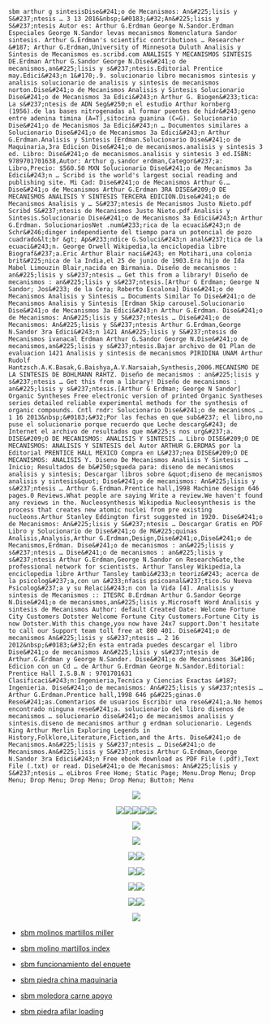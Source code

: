 
```
sbm arthur g sintesisDise&#241;o de Mecanismos: An&#225;lisis y S&#237;ntesis … 3 13 2016&nbsp;&#0183;&#32;An&#225;lisis y S&#237;ntesis Autor es: Arthur G.Erdman George N.Sandor.Erdman Especiales George N.Sandor levas mecanismos Nomenclatura Sandor sintesis. Arthur G.Erdman's scientific contributions … Researcher &#187; Arthur G.Erdman,University of Minnesota Duluth Analisis y Sintesis de Mecanismos es.scribd.com ANALISIS Y MECANISMOS SINTESIS DE.Erdman Arthur G.Sandor George N.Dise&#241;o de mecanismos,an&#225;lisis y s&#237;ntesis.Editorial Prentice may.Edici&#243;n 1&#170;.9. solucionario libro mecanismos sintesis y analisis solucionario de analisis y sintesis de mecanismos norton.Dise&#241;o de Mecanismos Analisis y Sintesis Solucionario Dise&#241;o de Mecanismos 3a Edici&#243;n Arthur G. Biogen&#233;tica: La s&#237;ntesis de ADN Seg&#250;n el estudio Arthur kornberg (1956).de las bases nitrogenadas al formar puentes de hidr&#243;geno entre adenina timina (A=T),sitocina guanina (C=G). Solucionario Dise&#241;o de Mecanismos 3a Edici&#243;n … Documentos similares a Solucionario Dise&#241;o de Mecanismos 3a Edici&#243;n Arthur G.Erdman.Analisis y Sintesis [Erdman.Solucionario Dise&#241;o de Maquinaria,3ra Edicion Dise&#241;o de mecanismos.analisis y sintesis 3 ed. Libro: Dise&#241;o de mecanismos.analisis y sintesis 3 ed.ISBN: 9789701701638,Autor: Arthur g.sandor erdman,Categor&#237;a: Libro,Precio: $560.50 MXN Solucionario Dise&#241;o de Mecanismos 3a Edici&#243;n … Scribd is the world's largest social reading and publishing site. Mi Cad: Dise&#241;o de Mecanismos Arthur G.… Dise&#241;o de Mecanismos Arthur G.Erdman 3RA DISE&#209;O DE MECANISMOS ANALISIS Y SINTESIS TERCERA EDICION.Dise&#241;o de Mecanismos Analisis y … S&#237;ntesis de Mecanismos Justo Nieto.pdf Scribd S&#237;ntesis de Mecanismos Justo Nieto.pdf.Analisis y Sintesis.Solucionario Dise&#241;o de Mecanismos 3a Edici&#243;n Arthur G.Erdman. SolucionariosNet .num&#233;rica de la ecuaci&#243;n de Schr&#246;dinger independiente del tiempo para un potencial de pozo cuadrado&lt;br &gt; Ap&#233;ndice G.Soluci&#243;n anal&#237;tica de la ecuaci&#243;n. George Orwell Wikipedia,la enciclopedia libre Biograf&#237;a.Eric Arthur Blair naci&#243; en Motihari,una colonia brit&#225;nica de la India,el 25 de junio de 1903.Era hijo de Ida Mabel Limouzin Blair,nacida en Birmania. Disen̋o de mecanismos : an&#225;lisis y s&#237;ntesis … Get this from a library! Disen̋o de mecanismos : an&#225;lisis y s&#237;ntesis.[Arthur G Erdman; George N Sandor; Jos&#233; de la Cera; Roberto Escalona] Dise&#241;o de Mecanismos Analisis y Sintesis … Documents Similar To Dise&#241;o de Mecanismos Analisis y Sintesis [Erdman Skip carousel.Solucionario Dise&#241;o de Mecanismos 3a Edici&#243;n Arthur G.Erdman. Dise&#241;o de Mecanismos: An&#225;lisis y S&#237;ntesis … Dise&#241;o de Mecanismos: An&#225;lisis y S&#237;ntesis Arthur G.Erdman,George N.Sandor 3ra Edici&#243;n 1421 An&#225;lisis y S&#237;ntesis de Mecanismos ivanacal Erdman Arthur G.Sandor George N.Dise&#241;o de mecanismos,an&#225;lisis y s&#237;ntesis.Bajar archivo de 01 Plan de evaluacion 1421 Analisis y sintesis de mecanismos PIRIDINA UNAM Arthur Rudolf Hantzsch.A.K.Basak,G.Baishya,A.V.Narsaiah,Synthesis,2006.MECANISMO DE LA SINTESIS DE BOHLMANN RAHTZ. Disen̋o de mecanismos : an&#225;lisis y s&#237;ntesis … Get this from a library! Disen̋o de mecanismos : an&#225;lisis y s&#237;ntesis.[Arthur G Erdman; George N Sandor] Organic Syntheses Free electronic version of printed Organic Syntheses series detailed reliable experimental methods for the synthesis of organic compounds. Cntl rndr: Solucionario Dise&#241;o de mecanismos … 1 16 2013&nbsp;&#0183;&#32;Por las fechas en que sub&#237; el libro,no puse el solucionario porque recuerdo que Leche descarg&#243; de Internet el archivo de resultados que m&#225;s nos urg&#237;a. DISE&#209;O DE MECANISMOS: ANALISIS Y SINTESIS … Libro DISE&#209;O DE MECANISMOS: ANALISIS Y SINTESIS del Autor ARTHUR G.ERDMAS por la Editorial PRENTICE HALL MEXICO Compra en L&#237;nea DISE&#209;O DE MECANISMOS: ANALISIS Y. Diseno De Mecanismos Analisis Y Sintesis … Inicio; Resultados de b&#250;squeda para: diseno de mecanismos analisis y sintesis; Descargar libros sobre &quot;diseno de mecanismos analisis y sintesis&quot; Dise&#241;o de mecanismos: An&#225;lisis y s&#237;ntesis … Arthur G.Erdman.Prentice hall,1998 Machine design 646 pages.0 Reviews.What people are saying Write a review.We haven't found any reviews in the. Nucleosynthesis Wikipedia Nucleosynthesis is the process that creates new atomic nuclei from pre existing nucleons.Arthur Stanley Eddington first suggested in 1920. Dise&#241;o de Mecanismos: An&#225;lisis y S&#237;ntesis … Descargar Gratis en PDF Libro y Solucionario de Dise&#241;o de M&#225;quinas Analisis,Analysis,Arthur G.Erdman,Design,Dise&#241;o,Dise&#241;o de Mecanismos,Erdman. Dise&#241;o de mecanismos : an&#225;lisis y s&#237;ntesis … Dise&#241;o de mecanismos : an&#225;lisis y s&#237;ntesis Arthur G.Erdman,George N.Sandor on ResearchGate,the professional network for scientists. Arthur Tansley Wikipedia,la enciclopedia libre Arthur Tansley tambi&#233;n teoriz&#243; acerca de la psicolog&#237;a,con un &#233;nfasis psicoanal&#237;tico.Su Nueva Psicolog&#237;a y su Relaci&#243;n con la Vida [4]. Analisis y sintesis de Mecanismos :: ITESRC 8.Erdman Arthur G.Sandor George N.Dise&#241;o de mecanismos,an&#225;lisis y.Microsoft Word Analisis y sintesis de Mecanismos Author: default Created Date: Welcome Fortune City Customers Dotster Welcome Fortune City Customers.Fortune City is now Dotster.With this change,you now have 24x7 support.Don't hesitate to call our Support team toll free at 800 401. Dise&#241;o de mecanismos An&#225;lisis y s&#237;ntesis … 2 16 2012&nbsp;&#0183;&#32;En esta entrada puedes descargar el libro Dise&#241;o de mecanismos An&#225;lisis y s&#237;ntesis de Arthur.G.Erdman y George N.Sandor. Dise&#241;o de Mecanismos 3&#186; Edicion con un Cd … de Arthur G.Erdman George N.Sandor.Editorial: Prentice Hall I.S.B.N : 9701701631 Clasificaci&#243;n:Ingenieria,Tecnica y Ciencias Exactas &#187; Ingenieria. Dise&#241;o de mecanismos: An&#225;lisis y s&#237;ntesis … Arthur G.Erdman.Prentice hall,1998 646 p&#225;ginas.0 Rese&#241;as.Comentarios de usuarios Escribir una rese&#241;a.No hemos encontrado ninguna rese&#241;a. solucionario del libro disenos de mecanismos … solucionario dise&#241;o de mecanismos analisis y sintesis.diseno de mecanismos arthur g erdman solucionario. Legends King Arthur Merlin Exploring Legends in History,Folklore,Literature,Fiction,and the Arts. Dise&#241;o de Mecanismos.An&#225;lisis y S&#237;ntesis … Dise&#241;o de Mecanismos.An&#225;lisis y S&#237;ntesis Arthur G.Erdman,George N.Sandor 3ra Edici&#243;n Free ebook download as PDF File (.pdf),Text File (.txt) or read. Dise&#241;o de Mecanismos: An&#225;lisis y S&#237;ntesis … eLibros Free Home; Static Page; Menu.Drop Menu; Drop Menu; Drop Menu; Drop Menu; Drop Menu; Button; Menu 
```

<div align="center">

<a href="https://es-crusher.shibang-china.com/github&k=sbm+arthur+g+sintesis"><img src="https://static.shibang-china.com/es/crusher/logo.jpg"></a>

<a href="https://es-crusher.shibang-china.com/github&k=sbm+arthur+g+sintesis"><img src="https://static.shibang-china.com/es/crusher/index.jpg"></a><a href="https://es-crusher.shibang-china.com/material.htmlgithub&k=sbm+arthur+g+sintesis"><img src="https://static.shibang-china.com/es/crusher/material.jpg"></a><a href="https://es-crusher.shibang-china.com/application.htmlgithub&k=sbm+arthur+g+sintesis"><img src="https://static.shibang-china.com/es/crusher/application.jpg"></a><a href="https://es-crusher.shibang-china.com/aboutus.htmlgithub&k=sbm+arthur+g+sintesis"><img src="https://static.shibang-china.com/es/crusher/aboutus.jpg"></a><a href="https://es-crusher.shibang-china.com/contact.htmlgithub&k=sbm+arthur+g+sintesis"><img src="https://static.shibang-china.com/es/crusher/contact.jpg"></a>

<a href="https://es-crusher.shibang-china.com/github&k=sbm+arthur+g+sintesis"><img src="https://static.shibang-china.com/es/crusher/banner.jpg"></a>

<a href="https://swt.shibang-china.com/github&k=sbm+arthur+g+sintesis"><img src="https://static.shibang-china.com/es/crusher/text.jpg"></a>

<a href="https://swt.shibang-china.com/github&k=sbm+arthur+g+sintesis"><img src="https://static.shibang-china.com/es/crusher/chat.jpg"></a><a href="https://es-crusher.shibang-china.com/contact.htmlgithub&k=sbm+arthur+g+sintesis"><img src="https://static.shibang-china.com/es/crusher/message.jpg"></a>

<a href="https://es-crusher.shibang-china.com/products/pe.htmlgithub&k=sbm+arthur+g+sintesis"><img src="https://static.shibang-china.com/es/crusher/pe.jpg"></a><a href="https://es-crusher.shibang-china.com/products/pf.htmlgithub&k=sbm+arthur+g+sintesis"><img src="https://static.shibang-china.com/es/crusher/pf.jpg"></a>

<a href="https://es-crusher.shibang-china.com/products/hpt.htmlgithub&k=sbm+arthur+g+sintesis"><img src="https://static.shibang-china.com/es/crusher/hpt.jpg"></a><a href="https://es-crusher.shibang-china.com/products/vsi.htmlgithub&k=sbm+arthur+g+sintesis"><img src="https://static.shibang-china.com/es/crusher/vsi.jpg"></a>

<a href="https://es-crusher.shibang-china.com/products/klv.htmlgithub&k=sbm+arthur+g+sintesis"><img src="https://static.shibang-china.com/es/crusher/klv.jpg"></a><a href="https://es-crusher.shibang-china.com/products/portable.htmlgithub&k=sbm+arthur+g+sintesis"><img src="https://static.shibang-china.com/es/crusher/portable.jpg"></a>

<a href="https://swt.shibang-china.com/github&k=sbm+arthur+g+sintesis"><img src="https://static.shibang-china.com/es/crusher/case.jpg"></a>

</div>


* [sbm molinos martillos miller](sbm%20molinos%20martillos%20miller.md)

* [sbm molino martillos index](sbm%20molino%20martillos%20index.md)

* [sbm funcionamiento del enquete](sbm%20funcionamiento%20del%20enquete.md)

* [sbm piedra china maquinaria](sbm%20piedra%20china%20maquinaria.md)

* [sbm moledora carne apoyo](sbm%20moledora%20carne%20apoyo.md)

* [sbm piedra afilar loading](sbm%20piedra%20afilar%20loading.md)